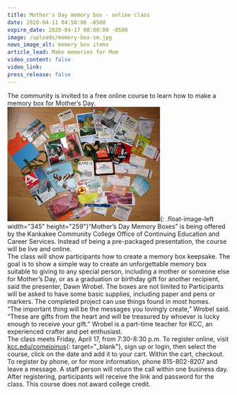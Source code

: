 ```yaml
---
title: Mother's Day memory box - online class
date: 2020-04-11 04:58:00 -0500
expire_date: 2020-04-17 00:00:00 -0500
image: /uploads/memory-box-sm.jpg
news_image_alt: memory box items
article_lead: Make memories for Mom
video_content: false
video_link:
press_release: false
---
```


The community is invited to a free online course to learn how to make a memory box for Mother’s Day.<br>![](/uploads/memory-box-sm.jpg){: .float-image-left width="345" height="259"}“Mother’s Day Memory Boxes” is being offered by the Kankakee Community College Office of Continuing Education and Career Services. Instead of being a pre-packaged presentation, the course will be live and online.<br>The class will show participants how to create a memory box keepsake. The goal is to show a simple way to create an unforgettable memory box suitable to giving to any special person, including a mother or someone else for Mother’s Day, or as a graduation or birthday gift for another recipient, said the presenter, Dawn Wrobel. The boxes are not limited to Participants will be asked to have some basic supplies, including paper and pens or markers. The completed project can use things found in most homes.&nbsp;<br>“The important thing will be the messages you lovingly create,” Wrobel said. “These are gifts from the heart and will be treasured by whoever is lucky enough to receive your gift.” Wrobel is a part-time teacher for KCC, an experienced crafter and pet enthusiast.<br>The class meets Friday, April 17, from 7:30-8:30 p.m. To register online, visit [kcc.edu/comejoinus](kcc.edu/comejoinus){: target="_blank"}, sign up or login, then select the course, click on the date and add it to your cart. Within the cart, checkout. To register by phone, or for more information, phone 815-802-8207 and leave a message. A staff person will return the call within one business day.<br>After registering, participants will receive the link and password for the class. This course does not award college credit.<br>&nbsp;